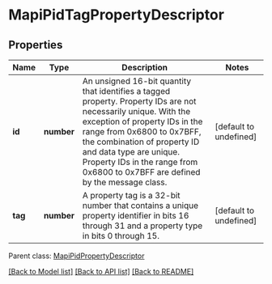 
# MapiPidTagPropertyDescriptor

## Properties
Name | Type | Description | Notes
------------ | ------------- | ------------- | -------------
**id** | **number** | An unsigned 16-bit quantity that identifies a tagged property. Property IDs are not necessarily unique. With the exception of property IDs in the range from 0x6800 to 0x7BFF, the combination of property ID and data type are unique. Property IDs in the range from 0x6800 to 0x7BFF are defined by the message class.              | [default to undefined]
**tag** | **number** | A property tag is a 32-bit number that contains a unique property identifier in bits 16 through 31 and a property type in bits 0 through 15.              | [default to undefined]

 Parent class: [MapiPidPropertyDescriptor](MapiPidPropertyDescriptor.md)

[[Back to Model list]](README.md#documentation-for-models) [[Back to API list]](README.md#documentation-for-api-endpoints) [[Back to README]](README.md)
